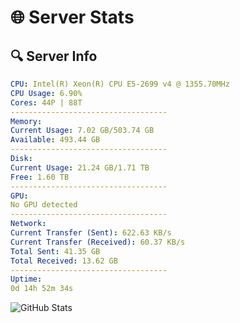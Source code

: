 # 🌐 Server Stats
## 🔍 Server Info
```yaml
CPU: Intel(R) Xeon(R) CPU E5-2699 v4 @ 1355.70MHz
CPU Usage: 6.90%
Cores: 44P | 88T
-----------------------------------
Memory:
Current Usage: 7.02 GB/503.74 GB
Available: 493.44 GB
-----------------------------------
Disk:
Current Usage: 21.24 GB/1.71 TB
Free: 1.60 TB
-----------------------------------
GPU:
No GPU detected
-----------------------------------
Network:
Current Transfer (Sent): 622.63 KB/s
Current Transfer (Received): 60.37 KB/s
Total Sent: 41.35 GB
Total Received: 13.62 GB
-----------------------------------
Uptime:
0d 14h 52m 34s
```
![GitHub Stats](https://img.shields.io/badge/Updated-2025-04-20_08:01:22-blue)